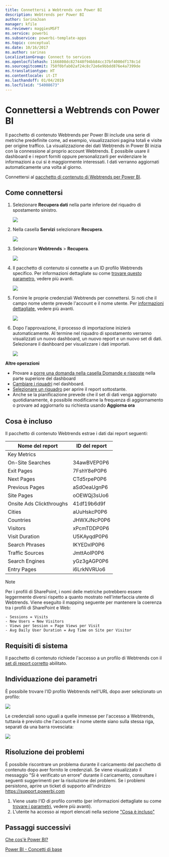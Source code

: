 ```yaml
---
title: Connettersi a Webtrends con Power BI
description: Webtrends per Power BI
author: SarinaJoan
manager: kfile
ms.reviewer: maggiesMSFT
ms.service: powerbi
ms.subservice: powerbi-template-apps
ms.topic: conceptual
ms.date: 10/16/2017
ms.author: sarinas
LocalizationGroup: Connect to services
ms.openlocfilehash: 1166808dc827448f94bb84cc37bf4000df178c1d
ms.sourcegitcommit: 750f0bfab02af24c8c72e6e9bbdd876e4a7399de
ms.translationtype: HT
ms.contentlocale: it-IT
ms.lasthandoff: 01/04/2019
ms.locfileid: "54008673"
---
```

# <a name="connect-to-webtrends-with-power-bi"></a>Connettersi a Webtrends con Power BI
Il pacchetto di contenuto Webtrends per Power BI include una serie di metriche predefinite come, ad esempio, visualizzazioni pagina totali e visite per origine traffico. La visualizzazione dei dati Webtrends in Power BI inizia con la connessione al proprio account Webtrends. È possibile usare il dashboard e i report forniti oppure personalizzarli per evidenziare le informazioni a cui si è maggiormente interessati.  I dati verranno aggiornati automaticamente una volta al giorno.

Connettersi al [pacchetto di contenuto di Webtrends per Power BI](https://app.powerbi.com/getdata/services/webtrends).

## <a name="how-to-connect"></a>Come connettersi
1. Selezionare **Recupera dati** nella parte inferiore del riquadro di spostamento sinistro.
   
   ![](media/service-connect-to-webtrends/getdata3.png)
2. Nella casella **Servizi** selezionare **Recupera**.
   
   ![](media/service-connect-to-webtrends/services.png)
3. Selezionare **Webtrends** \> **Recupera**.
   
   ![](media/service-connect-to-webtrends/webtrends.png)
4. Il pacchetto di contenuto si connette a un ID profilo Webtrends specifico. Per informazioni dettagliate su come [trovare questo parametro](#FindingParams), vedere più avanti.
   
   ![](media/service-connect-to-webtrends/parameters.png)
5. Fornire le proprie credenziali Webtrends per connettersi. Si noti che il campo nome utente prevede l'account e il nome utente. Per [informazioni dettagliate](#FindingParams), vedere più avanti.
   
   ![](media/service-connect-to-webtrends/creds.png)
6. Dopo l'approvazione, il processo di importazione inizierà automaticamente. Al termine nel riquadro di spostamento verranno visualizzati un nuovo dashboard, un nuovo report e un nuovo set di dati. Selezionare il dashboard per visualizzare i dati importati.
   
   ![](media/service-connect-to-webtrends/dashboard.png)

**Altre operazioni**

* Provare a [porre una domanda nella casella Domande e risposte](consumer/end-user-q-and-a.md) nella parte superiore del dashboard
* [Cambiare i riquadri](service-dashboard-edit-tile.md) nel dashboard.
* [Selezionare un riquadro](consumer/end-user-tiles.md) per aprire il report sottostante.
* Anche se la pianificazione prevede che il set di dati venga aggiornato quotidianamente, è possibile modificarne la frequenza di aggiornamento o provare ad aggiornarlo su richiesta usando **Aggiorna ora**

## <a name="whats-included"></a>Cosa è incluso
<a name="Included"></a>

Il pacchetto di contenuto Webtrends estrae i dati dai report seguenti:  

| Nome del report | ID del report |
| --- | --- |
| Key Metrics | |
| On-Site Searches |34awBVEP0P6 |
| Exit Pages |7FshY8eP0P6 |
| Next Pages |CTd5rpeP0P6 |
| Previous Pages |aSdOeaUgnP6 |
| Site Pages |oOEWQj3sUo6 |
| Onsite Ads Clickthroughs |41df19b6d9f |
| Cities |aUuHskcP0P6 |
| Countries |JHWXJNcP0P6 |
| Visitors |xPcmTDDP0P6 |
| Visit Duration |U5KAyqdP0P6 |
| Search Phrases |IKYEDxIP0P6 |
| Traffic Sources |JmttAoIP0P6 |
| Search Engines |yGz3gAGP0P6 |
| Entry Pages |i6LrkNVRUo6 |

>[!NOTE]
>Per i profili di SharePoint, i nomi delle metriche potrebbero essere leggermente diversi rispetto a quanto mostrato nell'interfaccia utente di Webtrends. Viene eseguito il mapping seguente per mantenere la coerenza tra i profili di SharePoint e Web:   

    - Sessions = Visits  
    - New Users = New Visitors  
    - Views per Session = Page Views per Visit  
    - Avg Daily User Duration = Avg Time on Site per Visitor  

## <a name="system-requirements"></a>Requisiti di sistema
Il pacchetto di contenuto richiede l'accesso a un profilo di Webtrends con il [set di report corretto](#Included) abilitato.

<a name="FindingParams"></a>

## <a name="finding-parameters"></a>Individuazione dei parametri
È possibile trovare l'ID profilo Webtrends nell'URL dopo aver selezionato un profilo:

![](media/service-connect-to-webtrends/webtrendsparameters.png)

Le credenziali sono uguali a quelle immesse per l'accesso a Webtrends, tuttavia è previsto che l'account e il nome utente siano sulla stessa riga, separati da una barra rovesciata:

![](media/service-connect-to-webtrends/webtrendscreds.png)

## <a name="troubleshooting"></a>Risoluzione dei problemi
È possibile riscontrare un problema durante il caricamento del pacchetto di contenuto dopo aver fornito le credenziali. Se viene visualizzato il messaggio "Si è verificato un errore" durante il caricamento, consultare i seguenti suggerimenti per la risoluzione dei problemi. Se i problemi persistono, aprire un ticket di supporto all'indirizzo https://support.powerbi.com

1. Viene usato l'ID di profilo corretto (per informazioni dettagliate su come [trovare i parametri](#FindingParams), vedere più avanti).
2. L'utente ha accesso ai report elencati nella sezione ["Cosa è incluso"](#Included)

## <a name="next-steps"></a>Passaggi successivi
[Che cos'è Power BI?](power-bi-overview.md)

[Power BI - Concetti di base](consumer/end-user-basic-concepts.md)

